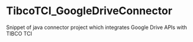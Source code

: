 # TibcoTCI_GoogleDriveConnector
Snippet of java connector project which integrates Google Drive APIs with TIBCO TCI 

